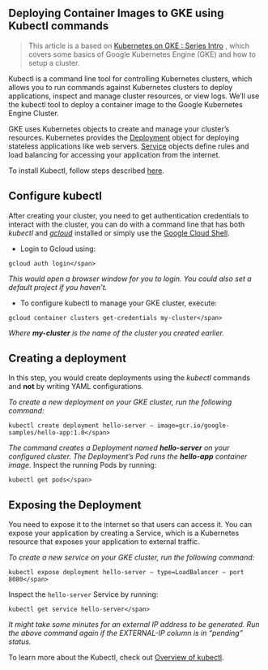 ## Deploying Container Images to GKE using Kubectl commands

> This article is a based on [Kubernetes on GKE : Series Intro](https://fullstackgcp.com/kubernetes-on-gke-series-intro-5969ae700e99) , which covers some basics of Google Kubernetes Engine (GKE) and how to setup a cluster.

Kubectl is a command line tool for controlling Kubernetes clusters, which allows you to run commands against Kubernetes clusters to deploy applications, inspect and manage cluster resources, or view logs.
We’ll use the kubectl tool to deploy a container image to the Google Kubernetes Engine Cluster.

GKE uses Kubernetes objects to create and manage your cluster’s resources. Kubernetes provides the [Deployment](https://cloud.google.com/kubernetes-engine/docs/concepts/deployment) object for deploying stateless applications like web servers. [Service](https://cloud.google.com/kubernetes-engine/docs/concepts/service) objects define rules and load balancing for accessing your application from the internet.

To install Kubectl, follow steps described [here](https://kubernetes.io/docs/tasks/tools/install-kubectl/).

## Configure kubectl

After creating your cluster, you need to get authentication credentials to interact with the cluster, you can do with a command line that has both _kubectl_ and [_gcloud_](https://cloud.google.com/sdk) installed or simply use the [Google Cloud Shell](https://cloud.google.com/shell).

*   Login to Gcloud using:


```
gcloud auth login</span>
```


_This would open a browser window for you to login. You could also set a default project if you haven’t._

*   To configure kubectl to manage your GKE cluster, execute:


```
gcloud container clusters get-credentials my-cluster</span>
```


_Where_ **_my-cluster_** _is the name of the cluster you created earlier._

## Creating a deployment

In this step, you would create deployments using the _kubectl_ commands and **not** by writing YAML configurations.

_To create a new deployment on your GKE cluster, run the following command:_


```
kubectl create deployment hello-server — image=gcr.io/google-samples/hello-app:1.0</span>
```


_The command creates a Deployment named_ **_hello-server_** _on your configured cluster. The Deployment’s Pod runs the_ **_hello-app_** _container image._ Inspect the running Pods by running:


```
kubectl get pods</span>
```


## Exposing the Deployment

You need to expose it to the internet so that users can access it. You can expose your application by creating a Service, which is a Kubernetes resource that exposes your application to external traffic.

_To create a new service on your GKE cluster, run the following command:_


```
kubectl expose deployment hello-server — type=LoadBalancer — port 8080</span>
```


Inspect the `hello-server` Service by running:


```
kubectl get service hello-server</span>
```


_It might take some minutes for an external IP address to be generated. Run the above command again if the EXTERNAL-IP column is in “pending” status._

To learn more about the Kubectl, check out [Overview of kubectl](https://kubernetes.io/docs/reference/kubectl/overview/).
